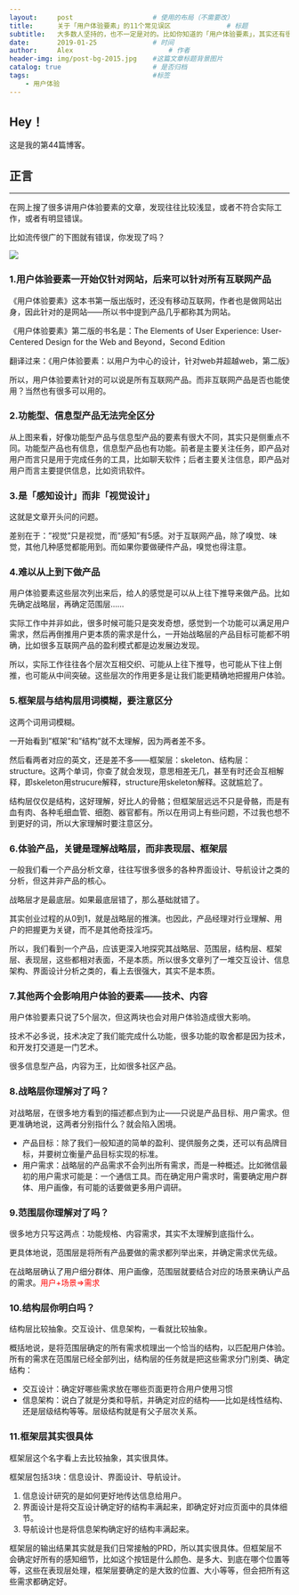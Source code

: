 ```yaml
---
layout:     post   				    # 使用的布局（不需要改）
title:      关于「用户体验要素」的11个常见误区				# 标题 
subtitle:   大多数人坚持的，也不一定是对的。比如你知道的「用户体验要素」，其实还有很多常见的误区。    # 副标题
date:       2019-01-25 				# 时间
author:     Alex 						# 作者
header-img: img/post-bg-2015.jpg 	#这篇文章标题背景图片
catalog: true 						# 是否归档
tags:								#标签
    - 用户体验
---
```


## Hey！
这是我的第44篇博客。
## 正言
******
在网上搜了很多讲用户体验要素的文章，发现往往比较浅显，或者不符合实际工作，或者有明显错误。

比如流传很广的下图就有错误，你发现了吗？

![](https://ws4.sinaimg.cn/large/006tNc79ly1fznemttyu1j30zk0k0dh2.jpg)

### 1.用户体验要素一开始仅针对网站，后来可以针对所有互联网产品
《用户体验要素》这本书第一版出版时，还没有移动互联网，作者也是做网站出身，因此针对的是网站——所以书中提到产品几乎都称其为网站。

《用户体验要素》第二版的书名是：The Elements of User Experience: User-Centered Design for the Web and Beyond，Second Edition

翻译过来：《用户体验要素：以用户为中心的设计，针对web并超越web，第二版》

所以，用户体验要素针对的可以说是所有互联网产品。而非互联网产品是否也能使用？当然也有很多可以用的。

### 2.功能型、信息型产品无法完全区分
从上图来看，好像功能型产品与信息型产品的要素有很大不同，其实只是侧重点不同。功能型产品也有信息，信息型产品也有功能。前者是主要关注任务，即产品对用户而言只是用于完成任务的工具，比如聊天软件；后者主要关注信息，即产品对用户而言主要提供信息，比如资讯软件。
### 3.是「感知设计」而非「视觉设计」
这就是文章开头问的问题。

差别在于：”视觉”只是视觉，而”感知”有5感。对于互联网产品，除了嗅觉、味觉，其他几种感觉都能用到。而如果你要做硬件产品，嗅觉也得注意。
### 4.难以从上到下做产品
用户体验要素这些层次列出来后，给人的感觉是可以从上往下推导来做产品。比如先确定战略层，再确定范围层……

实际工作中并非如此，很多时候可能只是突发奇想，感觉到一个功能可以满足用户需求，然后再倒推用户更本质的需求是什么，一开始战略层的产品目标可能都不明确，比如很多互联网产品的盈利模式都是边发展边发现。

所以，实际工作往往各个层次互相交织、可能从上往下推导，也可能从下往上倒推，也可能从中间突破。这些层次的作用更多是让我们能更精确地把握用户体验。
### 5.框架层与结构层用词模糊，要注意区分
这两个词用词模糊。

一开始看到”框架”和”结构”就不太理解，因为两者差不多。

然后看两者对应的英文，还是差不多——框架层：skeleton、结构层：structure。这两个单词，你查了就会发现，意思相差无几，甚至有时还会互相解释，即skeleton用strucure解释，structure用skeleton解释。这就尴尬了。

结构层仅仅是结构，这好理解，好比人的骨骼；但框架层远远不只是骨骼，而是有血有肉、各种毛细血管、细胞、器官都有。所以在用词上有些问题，不过我也想不到更好的词，所以大家理解时要注意区分。
### 6.体验产品，关键是理解战略层，而非表现层、框架层
一般我们看一个产品分析文章，往往写很多很多的各种界面设计、导航设计之类的分析，但这并非产品的核心。

战略层才是最底层。如果最底层错了，那么基础就错了。

其实创业过程的从0到1，就是战略层的推演。也因此，产品经理对行业理解、用户的把握更为关键，而不是其他奇技淫巧。

所以，我们看到一个产品，应该更深入地探究其战略层、范围层，结构层、框架层、表现层，这些都相对表面，不是本质。所以很多文章列了一堆交互设计、信息架构、界面设计分析之类的，看上去很强大，其实不是本质。
### 7.其他两个会影响用户体验的要素——技术、内容
用户体验要素只说了5个层次，但这两块也会对用户体验造成很大影响。

技术不必多说，技术决定了我们能完成什么功能，很多功能的取舍都是因为技术，和开发打交道是一门艺术。

很多信息型产品，内容为王，比如很多社区产品。
### 8.战略层你理解对了吗？
对战略层，在很多地方看到的描述都点到为止——只说是产品目标、用户需求。但更准确地说，这两者分别指什么？就会陷入困境。

* 产品目标：除了我们一般知道的简单的盈利、提供服务之类，还可以有品牌目标，并要树立衡量产品目标实现的标准。
* 用户需求：战略层的产品需求不会列出所有需求，而是一种概述。比如微信最初的用户需求可能是：一个通信工具。而在确定用户需求时，需要确定用户群体、用户画像，有可能的话要做更多用户调研。

### 9.范围层你理解对了吗？
很多地方只写这两点：功能规格、内容需求，其实不太理解到底指什么。

更具体地说，范围层是将所有产品要做的需求都列举出来，并确定需求优先级。

在战略层确认了用户细分群体、用户画像，范围层就要结合对应的场景来确认产品的需求。<font color="red">用户+场景=>需求</font>
### 10.结构层你明白吗？
结构层比较抽象。交互设计、信息架构，一看就比较抽象。

概括地说，是将范围层确定的所有需求梳理出一个恰当的结构，以匹配用户体验。所有的需求在范围层已经全部列出，结构层的任务就是把这些需求分门别类、确定结构：

* 交互设计：确定好哪些需求放在哪些页面更符合用户使用习惯
* 信息架构：说白了就是分类和导航，并确定对应的结构——比如是线性结构、还是层级结构等等。层级结构就是有父子层次关系。

### 11.框架层其实很具体
框架层这个名字看上去比较抽象，其实很具体。

框架层包括3块：信息设计、界面设计、导航设计。

1. 信息设计研究的是如何更好地传达信息给用户。
2. 界面设计是将交互设计确定好的结构丰满起来，即确定好对应页面中的具体细节。
3. 导航设计也是将信息架构确定好的结构丰满起来。


框架层的输出结果其实就是我们日常接触的PRD，所以其实很具体。但框架层不会确定好所有的感知细节，比如这个按钮是什么颜色、是多大、到底在哪个位置等等，这些在表现层处理，框架层要确定的是大致的位置、大小等等，但会把所有这些需求都确定好。
